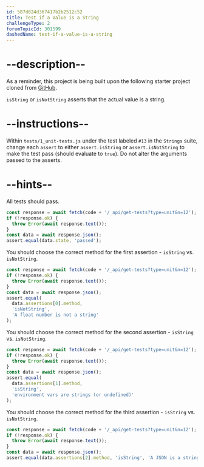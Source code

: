 ```yaml
---
id: 587d824d367417b2b2512c52
title: Test if a Value is a String
challengeType: 2
forumTopicId: 301599
dashedName: test-if-a-value-is-a-string
---
```


# --description--

As a reminder, this project is being built upon the following starter project cloned from <a href="https://github.com/freeCodeCamp/boilerplate-mochachai/" target="_blank" rel="noopener noreferrer nofollow">GitHub</a>.

`isString` or `isNotString` asserts that the actual value is a string.

# --instructions--

Within `tests/1_unit-tests.js` under the test labeled `#13` in the `Strings` suite, change each `assert` to either `assert.isString` or `assert.isNotString` to make the test pass (should evaluate to `true`). Do not alter the arguments passed to the asserts.

# --hints--

All tests should pass.

```js
const response = await fetch(code + '/_api/get-tests?type=unit&n=12');
if (!response.ok) {
  throw Error(await response.text());
}
const data = await response.json();
assert.equal(data.state, 'passed');
```

You should choose the correct method for the first assertion - `isString` vs. `isNotString`.

```js
const response = await fetch(code + '/_api/get-tests?type=unit&n=12');
if (!response.ok) {
  throw Error(await response.text());
}
const data = await response.json();
assert.equal(
  data.assertions[0].method,
  'isNotString',
  'A float number is not a string'
);
```

You should choose the correct method for the second assertion - `isString` vs. `isNotString`.

```js
const response = await fetch(code + '/_api/get-tests?type=unit&n=12');
if (!response.ok) {
  throw Error(await response.text());
}
const data = await response.json();
assert.equal(
  data.assertions[1].method,
  'isString',
  'environment vars are strings (or undefined)'
);
```

You should choose the correct method for the third assertion - `isString` vs. `isNotString`.

```js
const response = await fetch(code + '/_api/get-tests?type=unit&n=12');
if (!response.ok) {
  throw Error(await response.text());
}
const data = await response.json();
assert.equal(data.assertions[2].method, 'isString', 'A JSON is a string');
```

